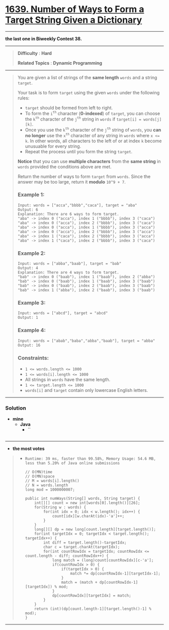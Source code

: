 # [1639. Number of Ways to Form a Target String Given a Dictionary](https://leetcode.com/problems/number-of-ways-to-form-a-target-string-given-a-dictionary/)

---

**the last one in Biweekly Contest 38.**

---

> **Difficulty** : **Hard**
>
> **Related Topics** : **Dynamic Programming**

---

> You are given a list of strings of the **same length** `words` and a string `target`.
>
> Your task is to form `target` using the given `words` under the following rules:
> * `target` should be formed from left to right.
> * To form the `i`<sup>`th`</sup> character (**0-indexed**) of `target`, you can choose the `k`<sup>`th`</sup> character of the `j`<sup>`th`</sup> string in `words` if `target[i] = words[j][k]`.
> * Once you use the `k`<sup>`th`</sup> character of the `j`<sup>`th`</sup> string of `words`, you **can no longer** use the `x`<sup>`th`</sup> character of any string in `words` where `x <= k`. In other words, all characters to the left of or at index `k` become unusuable for every string.
> * Repeat the process until you form the string `target`.
>
> **Notice** that you can use **multiple characters** from the **same string** in `words` provided the conditions above are met.
>
> Return the number of ways to form `target` from `words`. Since the answer may be too large, return it **modulo** `10^9 + 7`.
>
>
>
> ### Example 1:
> ```
> Input: words = ["acca","bbbb","caca"], target = "aba"
> Output: 6
> Explanation: There are 6 ways to form target.
> "aba" -> index 0 ("acca"), index 1 ("bbbb"), index 3 ("caca")
> "aba" -> index 0 ("acca"), index 2 ("bbbb"), index 3 ("caca")
> "aba" -> index 0 ("acca"), index 1 ("bbbb"), index 3 ("acca")
> "aba" -> index 0 ("acca"), index 2 ("bbbb"), index 3 ("acca")
> "aba" -> index 1 ("caca"), index 2 ("bbbb"), index 3 ("acca")
> "aba" -> index 1 ("caca"), index 2 ("bbbb"), index 3 ("caca")
> ```
>
> ### Example 2:
> ```
> Input: words = ["abba","baab"], target = "bab"
> Output: 4
> Explanation: There are 4 ways to form target.
> "bab" -> index 0 ("baab"), index 1 ("baab"), index 2 ("abba")
> "bab" -> index 0 ("baab"), index 1 ("baab"), index 3 ("baab")
> "bab" -> index 0 ("baab"), index 2 ("baab"), index 3 ("baab")
> "bab" -> index 1 ("abba"), index 2 ("baab"), index 3 ("baab")
> ```
>
> ### Example 3:
> ```
> Input: words = ["abcd"], target = "abcd"
> Output: 1
> ```
>
> ### Example 4:
> ```
> Input: words = ["abab","baba","abba","baab"], target = "abba"
> Output: 16
> ```
>
> ### Constraints:
> * `1 <= words.length <= 1000`
> * `1 <= words[i].length <= 1000`
> * All strings in `words` have the same length.
> * `1 <= target.length <= 1000`
> * `words[i]` and `target` contain only lowercase English letters.

---


### Solution
* **mine**
  * **Java**
    * ``
      ```
      ```

---


* **the most votes**
>  * `Runtime: 39 ms, faster than 99.58%, Memory Usage: 54.6 MB, less than 5.20% of Java online submissions`
>    ```
>    // O(MN)time
>    // O(MN)space
>    // M = words[i].length()
>    // N = words.length
>    long mod = 1000000007;
>
>    public int numWays(String[] words, String target) {
>        int[][] count = new int[words[0].length()][26];
>        for(String w : words) {
>            for(int idx = 0; idx < w.length(); idx++) {
>                count[idx][w.charAt(idx)-'a']++;
>            }
>        }
>        long[][] dp = new long[count.length][target.length()];
>        for(int targetIdx = 0; targetIdx < target.length(); targetIdx++) {
>            int diff = target.length()-targetIdx;
>            char c = target.charAt(targetIdx);
>            for(int countRowIdx = targetIdx; countRowIdx <= count.length - diff; countRowIdx++) {
>                long match = (long)count[countRowIdx][c-'a'];
>                if(countRowIdx > 0) {
>                    if(targetIdx > 0) {
>                        match *= dp[countRowIdx-1][targetIdx-1];
>                    }
>                    match = (match + dp[countRowIdx-1][targetIdx]) % mod;
>                }
>                dp[countRowIdx][targetIdx] = match;
>            }
>        }
>        return (int)(dp[count.length-1][target.length()-1] % mod);
>    }
>    ```

---


